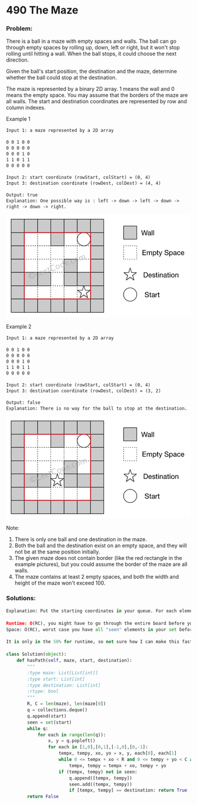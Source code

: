 # 490 The Maze

### Problem:

There is a ball in a maze with empty spaces and walls. The ball can go through empty spaces by rolling up, down, left or right, but it won't stop rolling until hitting a wall. When the ball stops, it could choose the next direction.

Given the ball's start position, the destination and the maze, determine whether the ball could stop at the destination.

The maze is represented by a binary 2D array. 1 means the wall and 0 means the empty space. You may assume that the borders of the maze are all walls. The start and destination coordinates are represented by row and column indexes.

Example 1

```
Input 1: a maze represented by a 2D array

0 0 1 0 0
0 0 0 0 0
0 0 0 1 0
1 1 0 1 1
0 0 0 0 0

Input 2: start coordinate (rowStart, colStart) = (0, 4)
Input 3: destination coordinate (rowDest, colDest) = (4, 4)

Output: true
Explanation: One possible way is : left -> down -> left -> down -> right -> down -> right.
```

![](/assets/maze_1_example_1.png)

Example 2

```
Input 1: a maze represented by a 2D array

0 0 1 0 0
0 0 0 0 0
0 0 0 1 0
1 1 0 1 1
0 0 0 0 0

Input 2: start coordinate (rowStart, colStart) = (0, 4)
Input 3: destination coordinate (rowDest, colDest) = (3, 2)

Output: false
Explanation: There is no way for the ball to stop at the destination.
```

![](/assets/maze_1_example_2.png)

Note:  
1. There is only one ball and one destination in the maze.  
2. Both the ball and the destination exist on an empty space, and they will not be at the same position initially.  
3. The given maze does not contain border \(like the red rectangle in the example pictures\), but you could assume the border of the maze are all walls.  
4. The maze contains at least 2 empty spaces, and both the width and height of the maze won't exceed 100.

### Solutions:

```py
Explanation: Put the starting coordinates in your queue. For each element in your queue, you can move 4 different directions. The while loop makes your ball continue "rolling" right before it will hit a wall or roll off the boundaries of the maze. For each coordinate your ball has "stopped" on, put it into a set of coordinates that you've seen. If you don't do this, you'll end up with TLE because coordinates will continue to accumulate in your queue.

Runtime: O(RC), you might have to go through the entire board before you get to your destination.
Space: O(RC), worst case you have all "seen" elements in your set before you return.

It is only in the 50% for runtime, so not sure how I can make this faster, if you have any suggestions please let me know!

class Solution(object):
    def hasPath(self, maze, start, destination):
        """
        :type maze: List[List[int]]
        :type start: List[int]
        :type destination: List[int]
        :rtype: bool
        """
        R, C = len(maze), len(maze[0])
        q = collections.deque()
        q.append(start)
        seen = set(start)
        while q:
            for each in range(len(q)):
                x, y = q.popleft()
                for each in [1,0],[0,1],[-1,0],[0,-1]:
                    tempx, tempy, xo, yo = x, y, each[0], each[1]
                    while 0 <= tempx + xo < R and 0 <= tempy + yo < C and maze[tempx+ xo][tempy + yo] != 1: 
                        tempx, tempy = tempx + xo, tempy + yo
                    if (tempx, tempy) not in seen:
                        q.append([tempx, tempy])
                        seen.add((tempx, tempy))
                        if [tempx, tempy] == destination: return True
        return False 
                        
```



